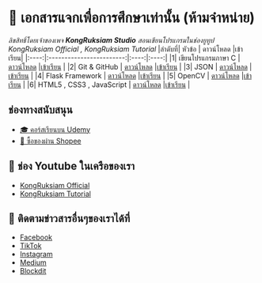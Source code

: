 # 📄 เอกสารแจกเพื่อการศึกษาเท่านั้น (ห้ามจำหน่าย)
*ลิขสิทธิ์โดยเจ้าของเพจ __KongRuksiam Studio__ สอนเขียนโปรแกรมในช่องยูทูป KongRuksiam Official , KongRuksiam Tutorial*
|ลำดับที่| หัวข้อ | ดาวน์โหลด |เข้าเรียน|
|:----:|:------------------------:|:----:|:----:|
|1|   เขียนโปรแกรมภาษา C        | [ดาวน์โหลด](x) |[เข้าเรียน](x) |
|2|   Git & GitHub       | [ดาวน์โหลด](x) |[เข้าเรียน](x) |
|3|   JSON       | [ดาวน์โหลด](x) |[เข้าเรียน](x) |
|4|   Flask Framework       | [ดาวน์โหลด](x) |[เข้าเรียน](x) |
|5|   OpenCV       | [ดาวน์โหลด](x) |[เข้าเรียน](x) |
|6|   HTML5 , CSS3 , JavaScript       | [ดาวน์โหลด](x) |[เข้าเรียน](x) |

## ช่องทางสนับสนุน
- [🎓 คอร์สเรียนบน Udemy](https://github.com/kongruksiamza/udemy-course)
- [🛒 ซื้อของผ่าน Shopee](https://shope.ee/3plB9kVnPd)

## 💓 ช่อง Youtube ในเครือของเรา
- [KongRuksiam Official](https://www.youtube.com/@KongRuksiamOfficial)
- [KongRuksiam Tutorial](https://www.youtube.com/@KongRuksiamTutorial)

## 📢 ติดตามข่าวสารอื่นๆของเราได้ที่
- [Facebook](https://www.facebook.com/KongRuksiamTutorial)
- [TikTok](https://www.tiktok.com/@kongruksiamstudio)
- [Instagram](https://www.instagram.com/kongruksiamstudio)
- [Medium](https://medium.com/@kongruksiam)
- [Blockdit](https://www.blockdit.com/kongruksiamtutorial)
